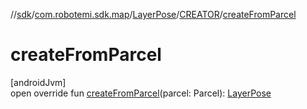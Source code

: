 //[sdk](../../../../index.md)/[com.robotemi.sdk.map](../../index.md)/[LayerPose](../index.md)/[CREATOR](index.md)/[createFromParcel](create-from-parcel.md)

# createFromParcel

[androidJvm]\
open override fun [createFromParcel](create-from-parcel.md)(parcel: Parcel): [LayerPose](../index.md)
